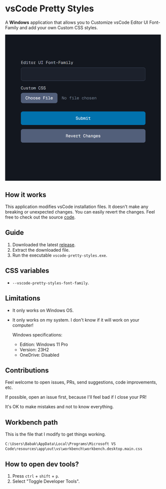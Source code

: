 # vsCode Pretty Styles

A **Windows** application that allows you to Customize vsCode Editor UI
Font-Family and add your own Custom CSS styles.

![](/app.png)

## How it works

This application modifies vsCode installation files. It doesn't make any
breaking or unexpected changes. You can easily revert the changes. Feel free to
check out the source [code](/src/utils/updateVsCodeStyles.ts).

## Guide

1. Downloaded the latest
   [release](https://github.com/babakfp/vscode-pretty-styles/releases/latest).
2. Extract the downloaded file.
3. Run the executable `vscode-pretty-styles.exe`.

## CSS variables

- `--vscode-pretty-styles-font-family`.

## Limitations

- It only works on Windows OS.
- It only works on my system. I don't know if it will work on your computer!

  Windows specifications:

  - Edition: Windows 11 Pro
  - Version: 23H2
  - OneDrive: Disabled

## Contributions

Feel welcome to open issues, PRs, send suggestions, code improvements, etc.

If possible, open an issue first, because I'll feel bad if I close your PR!

It's OK to make mistakes and not to know everything.

## Workbench path

This is the file that I modify to get things working.

```
C:\Users\Babak\AppData\Local\Programs\Microsoft VS Code\resources\app\out\vs\workbench\workbench.desktop.main.css
```

## How to open dev tools?

1. Press `ctrl` + `shift` + `p`.
2. Select "Toggle Developer Tools".
